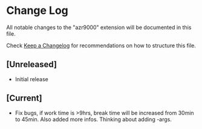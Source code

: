 # Change Log

All notable changes to the "azr9000" extension will be documented in this file.

Check [Keep a Changelog](http://keepachangelog.com/) for recommendations on how to structure this file.

## [Unreleased]

- Initial release

## [Current]

- Fix bugs, if work time is >9hrs, break time will be increased from 30min to 45min. Also added more infos. Thinking about adding -args.